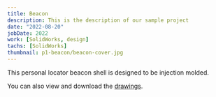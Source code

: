 ```yaml
---
title: Beacon
description: This is the description of our sample project
date: "2022-08-20"
jobDate: 2022
work: [SolidWorks, design]
tachs: [SolidWorks]
thumbnail: p1-beacon/beacon-cover.jpg
---
```


This personal locator beacon shell is designed to be injection molded.

You can also view and download the
[drawings](Elizabeth-Hewett_Personal-locator-beacon-drawings-portfolio.pdf "drawings").
